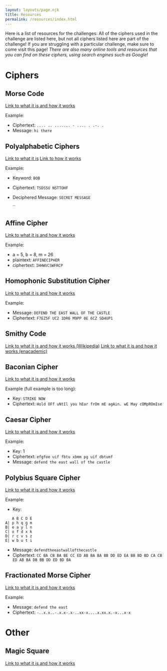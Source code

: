 ```yaml
---
layout: layouts/page.njk
title: Resources
permalink: /resources/index.html
---
```

Here is a list of resources for the challenges: All of the ciphers used in the challenge are listed here, but not all ciphers listed here are part of the challenge! If you are struggling with a particular challenge, make sure to come visit this page! *There are also many online tools and resources that you can find on these ciphers, using search engines such as Google!*

# Ciphers
## Morse Code

[Link to what it is and how it works](https://www.cryptomuseum.com/radio/morse/)

Example:

* Ciphertext: `.... .. ....... - .... . .-. .` 
* Message: `hi there`

## Polyalphabetic Ciphers

[Link to what it is](https://medium.com/blockgeeks-blog/cryptography-for-dummies-part-3-polyalphabetic-ciphers-c6fbefa3f06c) [Link to how it works](http://pi.math.cornell.edu/~mec/2003-2004/cryptography/polyalpha/polyalpha.html)

Example:

* Keyword: `BOB`
* Ciphertext: `TSDSSU NSTTOHF`
* Deciphered Message: `SECRET MESSAGE`

  ``

## Affine Cipher
[Link to what it is and how it works](https://math.asu.edu/sites/default/files/affine.pdf)

Example:

* a = 5, b = 8, m = 26
* plaintext: `AFFINECIPHER`
* ciphertext: `IHHWVCSWFRCP`

## Homophonic Substitution Cipher

[Link to what it is and how it works](http://practicalcryptography.com/ciphers/classical-era/homophonic-substitution/)

Example:

* Message: `DEFEND THE EAST WALL OF THE CASTLE`
* Ciphertext: `F7EZ5F UC2 1DR6 M9PP 0E 6CZ SD4UP1`

## Smithy Code
[Link to what it is and how it works (Wikipedia)](https://en.wikipedia.org/wiki/Smithy_code)
[Link to what it is and how it works (enacademic)](https://enacademic.com/dic.nsf/enwiki/2423438)

## Baconian Cipher

[Link to what it is and how it works](http://practicalcryptography.com/ciphers/classical-era/baconian/)

Example (full example is too long):

* Key: `STRIKE NOW`
* Ciphertext: `Hold OFf uNtIl you hEar frOm mE agAin. wE May cOMpROmIse`

## Caesar Cipher

[Link to what it is and how it works](http://practicalcryptography.com/ciphers/classical-era/caesar/)

Example:

* Key: 1
* Ciphertext: `efgfoe uif fbtu xbmm pg uif dbtumf`
* Message: `defend the east wall of the castle`

## Polybius Square Cipher

[Link to what it is and how it works](http://practicalcryptography.com/ciphers/classical-era/polybius-square/)

Example:

* Key:

```
   A B C D E
A| p h q g m
B| e a y l n
C| o f d x k
D| r c v s z
E| w b u t i
```

* Message: `defendtheeastwallofthecastle`
* Ciphertext: `CC BA CB BA BE CC ED AB BA BA BB DD ED EA BB BD BD CA CB ED AB BA DB BB DD ED BD BA`

## Fractionated Morse Cipher

[Link to what it is and how it works](http://practicalcryptography.com/ciphers/classical-era/fractionated-morse/)

Example:

* Message: `defend the east`
* Ciphertext: `-..x.x..-.x.x-.x-..xx-x....x.xx.x.-x...x-x`

# Other
## Magic Square
[Link to what it is and how it works](https://en.wikipedia.org/wiki/Magic_square)
